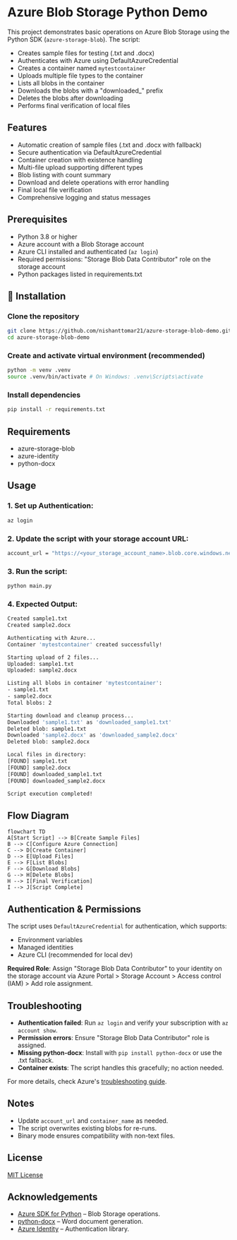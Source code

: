 # Azure Blob Storage Python Demo

This project demonstrates basic operations on Azure Blob Storage using the Python SDK (`azure-storage-blob`). The script:

- Creates sample files for testing (.txt and .docx)
- Authenticates with Azure using DefaultAzureCredential
- Creates a container named `mytestcontainer`
- Uploads multiple file types to the container
- Lists all blobs in the container
- Downloads the blobs with a "downloaded_" prefix
- Deletes the blobs after downloading
- Performs final verification of local files

## Features

- Automatic creation of sample files (.txt and .docx with fallback)
- Secure authentication via DefaultAzureCredential
- Container creation with existence handling
- Multi-file upload supporting different types
- Blob listing with count summary
- Download and delete operations with error handling
- Final local file verification
- Comprehensive logging and status messages

## Prerequisites

- Python 3.8 or higher
- Azure account with a Blob Storage account
- Azure CLI installed and authenticated (`az login`)
- Required permissions: "Storage Blob Data Contributor" role on the storage account
- Python packages listed in requirements.txt

## 🔧 Installation

### Clone the repository
```bash
git clone https://github.com/nishanttomar21/azure-storage-blob-demo.git
cd azure-storage-blob-demo
```

### Create and activate virtual environment (recommended)
```bash
python -m venv .venv
source .venv/bin/activate # On Windows: .venv\Scripts\activate
```

### Install dependencies
```bash
pip install -r requirements.txt
```

## Requirements

- azure-storage-blob
- azure-identity
- python-docx

## Usage

### 1. Set up Authentication:
```bash
az login
```

### 2. **Update the script** with your storage account URL: 
```bash
account_url = "https://<your_storage_account_name>.blob.core.windows.net/"
```

### 3. **Run the script**:
```bash
python main.py
```

### 4. **Expected Output**:
```bash
Created sample1.txt
Created sample2.docx

Authenticating with Azure...
Container 'mytestcontainer' created successfully!

Starting upload of 2 files...
Uploaded: sample1.txt
Uploaded: sample2.docx

Listing all blobs in container 'mytestcontainer':
- sample1.txt
- sample2.docx
Total blobs: 2

Starting download and cleanup process...
Downloaded 'sample1.txt' as 'downloaded_sample1.txt'
Deleted blob: sample1.txt
Downloaded 'sample2.docx' as 'downloaded_sample2.docx'
Deleted blob: sample2.docx

Local files in directory:
[FOUND] sample1.txt
[FOUND] sample2.docx
[FOUND] downloaded_sample1.txt
[FOUND] downloaded_sample2.docx

Script execution completed!
```

## Flow Diagram
```mermaid
flowchart TD
A[Start Script] --> B[Create Sample Files]
B --> C[Configure Azure Connection]
C --> D[Create Container]
D --> E[Upload Files]
E --> F[List Blobs]
F --> G[Download Blobs]
G --> H[Delete Blobs]
H --> I[Final Verification]
I --> J[Script Complete]
```


## Authentication & Permissions

The script uses `DefaultAzureCredential` for authentication, which supports:

- Environment variables
- Managed identities
- Azure CLI (recommended for local dev)

**Required Role**: Assign "Storage Blob Data Contributor" to your identity on the storage account via Azure Portal > Storage Account > Access control (IAM) > Add role assignment.

## Troubleshooting

- **Authentication failed**: Run `az login` and verify your subscription with `az account show`.
- **Permission errors**: Ensure "Storage Blob Data Contributor" role is assigned.
- **Missing python-docx**: Install with `pip install python-docx` or use the .txt fallback.
- **Container exists**: The script handles this gracefully; no action needed.

For more details, check Azure's [troubleshooting guide](https://learn.microsoft.com/en-us/azure/storage/blobs/storage-quickstart-blobs-python?tabs=managed-identity%2Croles-azure-portal%2Csign-in-azure-cli&pivots=blob-storage-quickstart-scratch#troubleshoot).

## Notes

- Update `account_url` and `container_name` as needed.
- The script overwrites existing blobs for re-runs.
- Binary mode ensures compatibility with non-text files.

## License

[MIT License](LICENSE)

## Acknowledgements

- [Azure SDK for Python](https://github.com/Azure/azure-sdk-for-python) – Blob Storage operations.
- [python-docx](https://python-docx.readthedocs.io/) – Word document generation.
- [Azure Identity](https://docs.microsoft.com/en-us/python/api/overview/azure/identity-readme) – Authentication library.
